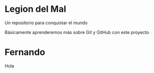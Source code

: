 # Legion del Mal
Un repositorio para conquistar el mundo

Básicamente aprenderemos más sobre Git y GitHub con este proyecto


# Fernando
Hola
